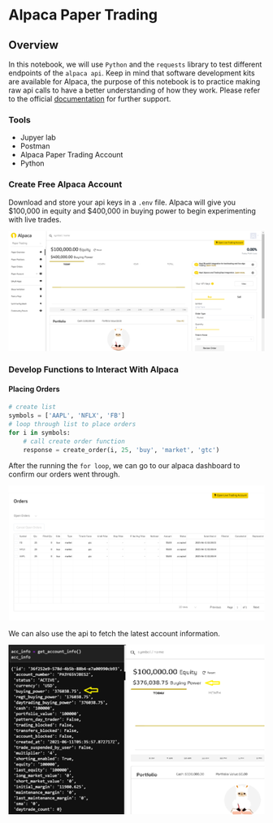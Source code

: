 # Alpaca Paper Trading 
## Overview
In this notebook, we will use `Python` and the `requests` library to test different endpoints of the `alpaca api`. Keep in mind that software development kits are available for Alpaca, the purpose of this notebook is to practice making raw api calls to have a better understanding of how they work. Please refer to the official [documentation](https://alpaca.markets/docs/api-documentation/) for further support.

### Tools 
* Jupyer lab
* Postman
* Alpaca Paper Trading Account
* Python

### Create Free Alpaca Account
Download and store your api keys in a `.env` file. Alpaca will give you $100,000 in equity and $400,000 in buying power to begin experimenting with live trades. 

![images](images/alpaca_before.png)

### Develop Functions to Interact With Alpaca

#### Placing Orders
```python 
# create list 
symbols = ['AAPL', 'NFLX', 'FB']
# loop through list to place orders
for i in symbols:
    # call create order function
    response = create_order(i, 25, 'buy', 'market', 'gtc')
```
After the running the `for loop`, we can go to our alpaca dashboard to confirm our orders went through.

![orders](images/alpaca_orders.png)


We can also use the api to fetch the latest account information.

![acc_info](images/alpaca_after.png)

